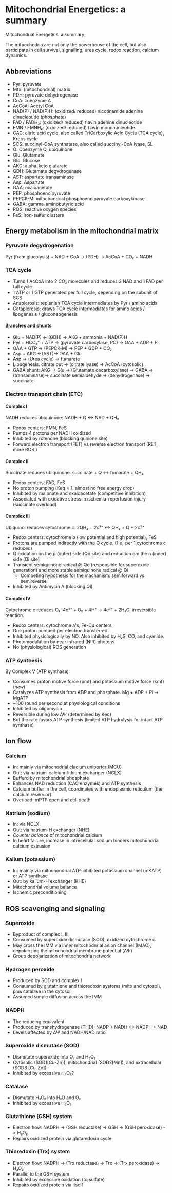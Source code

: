 # Mitochondrial Energetics: a summary


Mitochondrial Energetics: a summary

<!--more-->

The mitpochodria are not only the powerhouse of the cell, but also participate in cell survival, signalling, urea cycle, redox reaction, calcium dynamics.

## Abbreviations
* Pyr: pyruvate
* Mtx: (mitochondrial) matrix
* PDH: pyruvate dehydrogenase
* CoA: coenzyme A
* AcCoA: Acetyl CoA
* NAD(P) / NAD(P)H: (oxidized/ reduced) nicotinamide adenine dinucleotide (phosphate)
* FAD / FADH₂: (oxidized/ reduced) flavin adenine dinucleotide
* FMN / FMNH₂: (oxidized/ reduced) flavin mononucleotide
* CAC: citric acid cycle, also called TriCarboxylic Acid Cycle (TCA cycle), Krebs cycle
* SCS: succinyl-CoA synthatase, also called succinyl-CoA lyase, SL
* Q: Coenzyme Q, ubiquinone
* Glu: Glutamate
* Glc: Glucose
* AKG: alpha-keto glutarate
* GDH: Glutamate degydrogenase
* AST: aspartate transaminase
* Asp: Aspartate
* OAA: oxaloacetate
* PEP: phosphoenolpyruvate
* PEPCK-M: mitochondrial phosphoenolpyruvate carboxykinase
* GABA: gamma-aminobutyric acid
* ROS: reactive oxygen species
* FeS: iron-sulfur clusters

## Energy metabolism in the mitochondrial matrix

### Pyruvate degydrogenation

Pyr (from glucolysis) + NAD + CoA -> (PDH) -> AcCoA + CO₂ + NADH

### TCA cycle
* Turns 1 AcCoA into 2 CO₂ molecules and reduces 3 NAD and 1 FAD per full cycle
* 1 ATP or 1 GTP generated per full cycle, depending on the subunit of SCS
* Anaplerosis: replenish TCA cycle intermediates by Pyr / amino acids
* Cataplerosis: draws TCA cycle intermediates for amino acids / lipogenesis / gluconeogenesis

#### Branches and shunts
  * Glu + NAD(P) <- (GDH) -> AKG + ammonia + NAD(P)H
  * Pyr + HCO₃⁻ + ATP -> (pyruvate carboxylase, PC) -> OAA + ADP + Pi
  * OAA + GTP -> (PEPCK-M) -> PEP + GDP + CO₂
  * Asp + AKG <-(AST)-> OAA + Glu
  * Asp -> (Urea cycle) -> fumarate
  * Lipogenesis: citrate out -> (citrate lyase) -> AcCoA (cytosolic)
  * GABA shunt: AKG -> Glu -> (Glutamate decarboxylase) -> GABA -> (transaminase)-> succinate semialdehyde -> (dehydrogenase) -> succinate

### Electron transport chain (ETC)

#### Complex I
NADH reduces ubiquinone: NADH + Q <-> NAD + QH₂
* Redox centers: FMN, FeS
* Pumps 4 protons per NADH oxidized
* Inhibited by rotenone (blocking qunione site)
* Forward electron transport (FET) vs reverse electron transport (RET, more ROS )
#### Complex II
Succinate reduces ubiquinone. succinate + Q <-> fumarate + QH₂
* Redox centers: FAD, FeS
* No proton pumping (Keq ≈ 1, almost no free energy drop)
* Inhibited by malonate and oxaloacetate (competitive inhibition)
* Associated with oxidative stress in ischemia-reperfusion injury (succinate overload)
#### Complex III
Ubiquinol reduces cytochrome c. 2QH₂ + 2c³⁺ <-> QH₂ + Q + 2c²⁺
* Redox centers: cytochrome b (low potential and high potential), FeS
* Protons are pumped indirectly with the Q cycle. (1 e⁻ per 1 cytochrome c reduced)
* Q oxidation on the p (outer) side (Qo site) and reduction om the n (inner) side (Qi site)
* Transient semiquinone radical @ Qo (responsible for superoxide generation) and more stable semiquinone radical @ Qi
  * Competing hypothesis for the machanism: semiforward vs semireverse
* Inhibited by Antimycin A (blocking Qi)
#### Complex IV
Cytochrome c reduces O₂. 4c²⁺ + O₂ + 4H⁺ -> 4c³⁺ + 2H₂O, irreversible reaction.
* Redox centers: cytochrome a's, Fe-Cu centers
* One proton pumped per electron transferred
* Inhibited physiologically by NO. Also inhibited by H₂S, CO, and cyanide.
* Photomodulation by near infrared (NIR) photons
* No (physiological) ROS generation

### ATP synthesis
By Complex V (ATP synthase)

* Consumes proton motive force (pmf) and potassium motive force (kmf) (*new*)
* Catalyzes ATP synthesis from ADP and phosphate. Mg + ADP + Pi -> MgATP
* ~100 round per second at physiological conditions
* Inhibited by oligomycin
* Reversible during low ΔΨ (determined by Keq)
* But the rate favors ATP synthesis (limited ATP hydrolysis for intact ATP synthase)

## Ion flow
### Calcium
* In: mainly via mitochodrial clacium uniporter (MCU)
* Out: via natrium-calcium-lithium exchanger (NCLX)
* Bufferd by mitochondrial phosphate
* Enhances NAD reduction (CAC enzymes) and ATP synthesis
* Calcium buffer in the cell, coordinates with endoplasmic reticulum (the calcium reservior)
* Overload: mPTP open and cell death
### Natrium (sodium)
* In: via NCLX
* Out: via natrium-H exchanger (NHE)
* *Counter balance* of mitochondrial calcium
* In heart failure, increase in intrecellular sodium hinders mitochondrial calcium extrusion
### Kalium (potassium)
* In: mainly via mitochondrial ATP-inhibited potassium channel (mKATP) or ATP synthase
* Out: by kalium-H exchanger (KHE)
* Mitochondrial volume balance
* Ischemic preconditioning

## ROS scavenging and signaling
### Superoxide
* Byproduct of complex I, III
* Consumed by superoxide dismutase (SOD), oxidized cytochrome c
* May cross the IMM via inner mitochodnrial anion channel (IMAC), depolarizing the mitochondrial membrane potential (ΔΨ)
* Group depolarization of mitochondria network
### Hydrogen peroxide
* Produced by SOD and complex I
* Consumed by glutathione and thioredoxin systems (mito and cytosol), plus catalase in the cytosol
* Assumed simple diffusion across the IMM
### NADPH
* The reducing equivalent
* Produced by transhydrogenase (THD): NADP + NADH <-> NADPH + NAD
* Levels affected by ΔΨ and NADH/NAD ratio
### Superoxide dismutase (SOD)
* Dismutate superoxide into O₂ and H₂O₂
* Cytosolic (SOD1[Cu-Zn]), mitochondrial (SOD2[Mn]), and extracellular (SOD3 [Cu-Zn])
* Inhibited by excessive H₂O₂?
### Catalase
* Dismutate H₂O₂ into H₂O and O₂
* Inhibited by excessive H₂O₂
### Glutathione (GSH) system
* Electron flow: NADPH -> (GSH reductase) -> GSH -> (GSH peroxidase) -> H₂O₂
* Repairs oxidized protein via glutaredoxin cycle
### Thioredoxin (Trx) system
* Electron flow: NADPH -> (Trx reductase) -> Trx -> (Trx peroxidase) -> H₂O₂
* Parallel to the GSH system
* Inhibited by excessive oxidation (to sulfate)
* Repairs oxidized protein via itself

